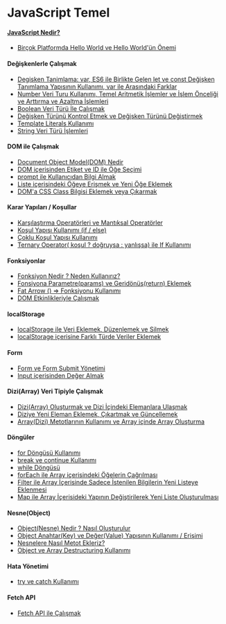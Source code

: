# JavaScript Temel

#### [JavaScript Nedir?](javascript-nedir/)
-  [Birçok Platformda Hello World ve Hello World'ün Önemi](helloworld/)

####  Değişkenlerle Çalışmak 

-  [Degisken Tanimlama: var, ES6 ile Birlikte Gelen let ve const Değişken Tanımlama Yapısının Kullanımı, var ile Arasındaki Farklar](degisken-tanimlama-var-es6-ile-birlikte-gelen-let-ve-const-degisken-tanimlama-yapisinin-kullanimi-var-ile-arasindaki-farklar/)
-  [Number Veri Turu Kullanımı, Temel Aritmetik İşlemler ve İşlem Önceliği ve Arttırma ve Azaltma İşlemleri](number-veri-turu-kullanimi-temel-aritmetik-i̇slemler-ve-i̇slem-onceligi-ve-arttirma-ve-azaltma-i̇slemleri/)
-  [Boolean Veri Türü İle Çalışmak](boolean-veri-turu-i̇le-calismak/)
-  [Değişken Türünü Kontrol Etmek ve Değişken Türünü Değiştirmek](degisken-turunu-kontrol-etmek-ve-degisken-turunu-degistirmek/)
-  [Template Literals Kullanımı](template-literals-kullanimi/)
-  [String Veri Türü İşlemleri](string-veri-turu-i̇slemleri/)

#### DOM ile Çalışmak

-  [Document Object Model(DOM) Nedir](document-object-model(dom)-nedir/)
-  [DOM içerisinden Etiket ve ID ile Öğe Seçimi](dom-icerisinden-etiket-ve-id-ile-oge-secimi/)
-  [prompt ile Kullanıcıdan Bilgi Almak](prompt-ile-kullanicidan-bilgi-almak/)
-  [Liste içerisindeki Öğeye Erişmek ve Yeni Öğe Eklemek](liste-icerisindeki-ogeye-erismek-ve-yeni-oge-eklemek/)
-  [DOM'a CSS Class Bilgisi Eklemek veya Çıkarmak](dom'a-css-class-bilgisi-eklemek-veya-cikarmak/)

#### Karar Yapıları / Koşullar

-  [Karşılaştırma Operatörleri ve Mantıksal Operatörler](karsilastirma-operatorleri-ve-mantiksal-operatorler/)
-  [Koşul Yapısı Kullanımı (if / else)](kosul-yapisi-kullanimi-(if-else)/)
-  [Çoklu Koşul Yapısı Kullanımı](coklu-kosul-yapisi-kullanimi/)
-  [Ternary Operator( koşul ? doğruysa : yanlışsa) ile If Kullanımı](ternary-operator(-kosul-dogruysa-yanlissa)-ile-if-kullanimi/)

#### Fonksiyonlar

-  [Fonksiyon Nedir ? Neden Kullanırız?](fonksiyon-nedir-neden-kullaniriz/)
-  [Fonsiyona Parametre(params) ve Geridönüş(return) Eklemek](fonsiyona-parametre(params)-ve-geridonus(return)-eklemek/)
-  [Fat Arrow () => Fonksiyonu Kullanımı](fat-arrow-fonksiyonu-kullanimi/)
-  [DOM Etkinlikleriyle Çalışmak](dom-etkinlikleriyle-calismak/)

#### localStorage

-  [localStorage ile Veri Eklemek, Düzenlemek ve Silmek](localstorage-ile-veri-eklemek-duzenlemek-ve-silmek/)
-  [localStorage içerisine Farklı Türde Veriler Eklemek](localstorage-icerisine-farkli-turde-veriler-eklemek/)

#### Form

-  [Form ve Form Submit Yönetimi](form-ve-form-submit-yonetimi/)
-  [Input içerisinden Değer Almak](input-icerisinden-deger-almak/)

#### Dizi(Array) Veri Tipiyle Çalışmak

-  [Dizi(Array) Oluşturmak ve Dizi İçindeki Elemanlara Ulaşmak](dizi(array)-olusturmak-ve-dizi-i̇cindeki-elemanlara-ulasmak/)
-  [Diziye Yeni Eleman Eklemek, Çıkartmak ve Güncellemek](diziye-yeni-eleman-eklemek-cikartmak-ve-guncellemek/)
-  [Array(Dizi) Metotlarının Kullanımı ve Array içinde Array Oluşturma](array(dizi)-metotlarinin-kullanimi-ve-array-icinde-array-olusturma/)

#### Döngüler

-  [for Döngüsü Kullanımı](for-dongusu-kullanimi/)
-  [break ve continue Kullanımı](break-ve-continue-kullanimi/)
-  [while Döngüsü](while-dongusu/)
-  [forEach ile Array içerisindeki Öğelerin Çağrılması](foreach-ile-array-icerisindeki-ogelerin-cagrilmasi/)
-  [Filter ile Array İçerisinde Sadece İstenilen Bilgilerin Yeni Listeye Eklenmesi](filter-ile-array-i̇cerisinde-sadece-i̇stenilen-bilgilerin-yeni-listeye-eklenmesi/)
-  [Map ile Array İçerisideki Yapının Değiştirilerek Yeni Liste Oluşturulması](map-ile-array-i̇cerisideki-yapinin-degistirilerek-yeni-liste-olusturulmasi/)

#### Nesne(Object)

-  [Object(Nesne) Nedir ? Nasıl Oluşturulur](object(nesne)-nedir-nasil-olusturulur/)
-  [Object Anahtar(Key) ve Değer(Value) Yapısının Kullanımı / Erişimi](object-anahtar(key)-ve-deger(value)-yapisinin-kullanimi-erisimi/)
-  [Nesnelere Nasıl Metot Ekleriz?](nesnelere-nasil-metot-ekleriz/)
-  [Object ve Array Destructuring Kullanımı](object-ve-array-destructuring-kullanimi/)

#### Hata Yönetimi

-  [try ve catch Kullanımı](try-ve-catch-kullanimi/)

#### Fetch API

-  [Fetch API ile Çalışmak](fetch-api-ile-calismak/)
